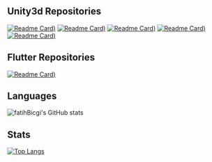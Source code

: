 
## Unity3d Repositories
[![Readme Card](https://github-readme-stats.vercel.app/api/pin/?username=fatihBicgi&repo=elemental-calibration-game&theme=tokyonight))](https://github.com/fatihBicgi/elemental-calibration-game.git)
[![Readme Card](https://github-readme-stats.vercel.app/api/pin/?username=fatihBicgi&repo=2d-zombie-shooter&theme=tokyonight))](https://github.com/fatihBicgi/2d-zombie-shooter.git)
[![Readme Card](https://github-readme-stats.vercel.app/api/pin/?username=fatihBicgi&repo=living-city-animation&theme=tokyonight))](https://github.com/fatihBicgi/living-city-animation.git)
[![Readme Card](https://github-readme-stats.vercel.app/api/pin/?username=fatihBicgi&repo=2d-game-presentation&theme=tokyonight))](https://github.com/fatihBicgi/2d-game-presentation.git)
[![Readme Card](https://github-readme-stats.vercel.app/api/pin/?username=fatihBicgi&repo=pandemic-annihilation-game&theme=tokyonight))](https://github.com/fatihBicgi/pandemic-annihilation-game.git)

## Flutter Repositories
[![Readme Card](https://github-readme-stats.vercel.app/api/pin/?username=fatihBicgi&repo=Bildir&theme=merko))](https://github.com/fatihBicgi/Bildir.git)

## Languages
![fatihBicgi's GitHub stats](https://github-readme-stats.vercel.app/api?username=fatihBicgi&show_icons=true&theme=onedark)

## Stats
[![Top Langs](https://github-readme-stats.vercel.app/api/top-langs/?username=fatihBicgi&layout=compact&theme=dracula)](https://github.com/fatihBicgi/fatihBicgi.git)


